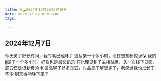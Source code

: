 ```yaml
---
title: G🛹2024年12月7日以往日记
date: 2024-12-07 00:00:00
tags:

---
```


## 2024年12月7日
今天亲了好长时间，我的嘴已经麻了
连续亲一个多小时，现在想想都惊讶😲
我的jj硬了一个多小时，好像也是最长记录
在北理见到了主播战鹰，头一次线下见面，感受还是很新奇的
和晶晶聊了好多东西，对晶晶了解更多了，我感觉我也成长了不少
明天得冷静下来了